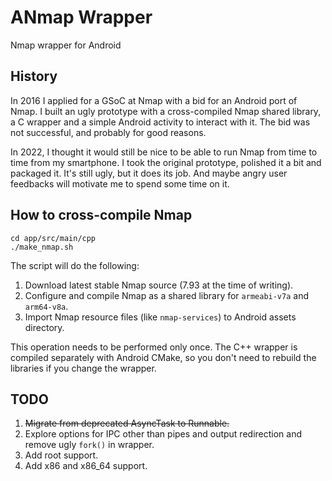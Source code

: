 # ANmap Wrapper
Nmap wrapper for Android

## History
In 2016 I applied for a GSoC at Nmap with a bid for an Android port of Nmap. I built an ugly prototype with a cross-compiled Nmap shared library,
a C wrapper and a simple Android activity to interact with it. The bid was not successful, and probably for good reasons.

In 2022, I thought it would still be nice to be able to run Nmap from time to time from my smartphone. I took the original prototype, polished
it a bit and packaged it. It's still ugly, but it does its job. And maybe angry user feedbacks will motivate me to spend some time on it.

## How to cross-compile Nmap

```
cd app/src/main/cpp
./make_nmap.sh
```

The script will do the following:

1) Download latest stable Nmap source (7.93 at the time of writing).
2) Configure and compile Nmap as a shared library for `armeabi-v7a` and `arm64-v8a`.
3) Import Nmap resource files (like `nmap-services`) to Android assets directory.

This operation needs to be performed only once. The C++ wrapper is compiled separately with Android CMake, so you don't need to rebuild the libraries
if you change the wrapper.

## TODO

1) ~~Migrate from deprecated AsyncTask to Runnable.~~
2) Explore options for IPC other than pipes and output redirection and remove ugly `fork()` in wrapper.
3) Add root support.
4) Add x86 and x86_64 support.
